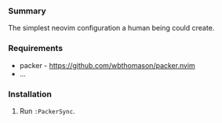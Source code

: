 ### Summary
The simplest neovim configuration a human being could create.

### Requirements
- packer - https://github.com/wbthomason/packer.nvim
- ...

### Installation
1. Run `:PackerSync`.

